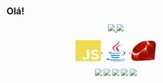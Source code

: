 ## Olá!
<div align="center">
  <a href="https://github.com/LucasValadao">
  <img height="180em" src="https://github-readme-stats.vercel.app/api?username=LucasValadao&show_icons=true&theme=dark&include_all_commits=true&count_private=true"/>
  <img height="180em" src="https://github-readme-stats.vercel.app/api/top-langs/?username=LucasValadao&layout=compact&langs_count=7&theme=dark"/>
</div>
<div align="center" style="display: inline_block"><br>
  <img align="center" alt="Luca-Js" height="50" width="60" src="https://raw.githubusercontent.com/devicons/devicon/master/icons/javascript/javascript-plain.svg">
  <img align="center" alt="Luca-Java" height="50" width="60" src="https://raw.githubusercontent.com/devicons/devicon/master/icons/java/java-original.svg">
  <img align="center" alt="Luca-Ruby" height="50" width="60" src="https://raw.githubusercontent.com/devicons/devicon/master/icons/ruby/ruby-original.svg">
 <img align="right" alt="" height="150" style="border-radius:50px;" src="">
</div>
  
  
<div align="center"><br>
  <a href="https://www.youtube.com/user/iKilluaa" target="_blank"><img src="https://img.shields.io/badge/YouTube-FF0000?style=for-the-badge&logo=youtube&logoColor=white" target="_blank"></a>
  <a href="https://instagram.com/_lucasvaladao" target="_blank"><img src="https://img.shields.io/badge/-Instagram-%23E4405F?style=for-the-badge&logo=instagram&logoColor=white" target="_blank"></a>
 	<a href="https://www.twitch.tv/lassdx" target="_blank"><img src="https://img.shields.io/badge/Twitch-9146FF?style=for-the-badge&logo=twitch&logoColor=white" target="_blank"></a>
  <a href = "mailto:lukasfv10@gmail.com"><img src="https://img.shields.io/badge/-Gmail-%23333?style=for-the-badge&logo=gmail&logoColor=white" target="_blank"></a>
  <a href="https://www.linkedin.com/in/lucas-valadao7" target="_blank"><img src="https://img.shields.io/badge/-LinkedIn-%230077B5?style=for-the-badge&logo=linkedin&logoColor=white" target="_blank"></a>  
</div>
